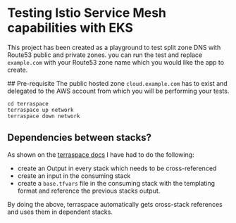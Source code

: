 # Testing Istio Service Mesh capabilities with EKS

This project has been created as a playground to test split zone DNS with Route53 public and private zones. you can run the test and replace `example.com` with your Route53 zone name which you would like the app to create.

## Pre-requisite
The public hosted zone `cloud.example.com` has to exist and delegated to the AWS account from which you will be performing your tests.

```
cd terraspace
terraspace up network
terraspace down network
```

## Dependencies between stacks?
As shown on the [terraspace docs](https://terraspace.cloud/docs/dependencies/deploy-multiple/) I have had to do the following:
- create an Output in every stack which needs to be cross-referenced
- create an input in the consuming stack
- create a `base.tfvars` file in the consuming stack with the templating format and reference the previous stacks output. 

By doing the above, terraspace automatically gets cross-stack references and uses them in dependent stacks.
